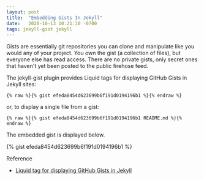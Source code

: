 ```yaml
---
layout: post
title:  "Embedding Gists In Jekyll"
date:   2020-10-13 10:21:30 -0700
tags: jekyll-gist jekyll
---
```

Gists are essentially git repositories you can clone and manipulate like you would any of your project. You own the gist (a collection of files), but everyone else has read access. There are no private gists, only secret ones that haven't yet been posted to the public firehose feed.

The jekyll-gist plugin provides Liquid tags for displaying GitHub Gists in Jekyll sites:

    {% raw %}{% gist efeda8454d623699b6f191d0194196b1 %}{% endraw %}

or, to display a single file from a gist:

    {% raw %}{% gist efeda8454d623699b6f191d0194196b1 README.md %}{% endraw %}

The embedded gist is displayed below.

{% gist efeda8454d623699b6f191d0194196b1 %}

Reference

* [Liquid tag for displaying GitHub Gists in Jekyll](https://github.com/jekyll/jekyll-gist)
